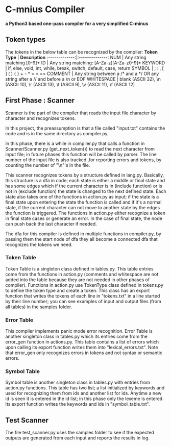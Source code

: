 # C-mnius Compiler

**a Python3 based one-pass compiler for a very simplified C-minus**

## Token types

The tokens in the below table can be recognized by the compiler:
**Token Type** | **Description**
:-------------:|:--------------:
NUM | Any string matching [0-9]+
ID | Any string matching: [A-Za-z][A-Za-z0-9]*
KEYWORD | if, else, void, int, while, break, switch, default, case, return
SYMBOL | ; : , [ ] ( ) { } + - * = < ==
COMMENT | Any string between a /* and a */ OR any string after a // and before a \n or EOF
WHITESPACE | blank (ASCII 32), \n (ASCII 10), \r (ASCII 13), \t (ASCII 9), \v (ASCII 11), \f (ASCII 12)

## First Phase : Scanner
Scanner is the part of the compiler that reads the input file character by character and recognizes tokens.

In this project, the preassumption is that a file called "input.txt" contains the code and is in the same directory as compiler.py.

In this phase, there is a while in compiler.py that calls a function in Scanner/Scanner.py (get_next_token()) to read the next character from input file; in future phases this function will be called by parser. The line number of the input file is also tracked ,for reporting errors and tokens, by counting the number of "\n"'s in the file.

This scanner recognizes tokens by a structure defined in lang.py. Basically, this structure is a dfa in code; each state is either a middle or final state and has some edges which if the current character is in (include function) or is not in (exclude function) the state is changed to the next defined state. Each state also takes one of the functions in action.py as input; if the state is a final state upon entering the state the function is called and if it's a normal state, if the current character can not move to another state by the edges the function is triggered. The functions in action.py either recognize a token in final state cases or generate an error. In the case of final state, the node can push back the last character if needed.

The dfa for this compiler is defined in multiple functions in compiler.py, by passing them the start node of dfa they all become a connected dfa that recognizes the tokens we need.

### Token Table

Token Table is a singleton class defined in tables.py. This table entries come from the functions in action.py (comments and whitespace are not added into the table because they are not needed in other phases of compiler). Functions in action.py use TokenType class defined in tokens.py to define the token type and create a token. This class has an export function that writes the tokens of each line in "tokens.txt" in a line started by their line number; you can see examples of input and output files (from all tables) in the samples folder.

### Error Table

This compiler implements panic mode error recognition. Error Table is another singleton class in tables.py which its entries come from the error_gen function in actions.py. This table contains a list of errors which upon calling its export function writes them into "lexical_errors.txt". Note that error_gen only recognizes errors in tokens and not syntax or semantic errors.

### Symbol Table

Symbol table is another singleton class in tables.py with entries from action.py functions. This table has two list; a list initialized by keywords and used for recognizing them from ids and another list for ids. Anytime a new id is seen it is entered in the id list; in this phase only the lexeme is entered. Its export function writes the keywords and ids in "symbol_table.txt".

## Test Scanner
The file test_scanner.py uses the samples folder to see if the expected outputs are generated from each input and reports the results in log.
